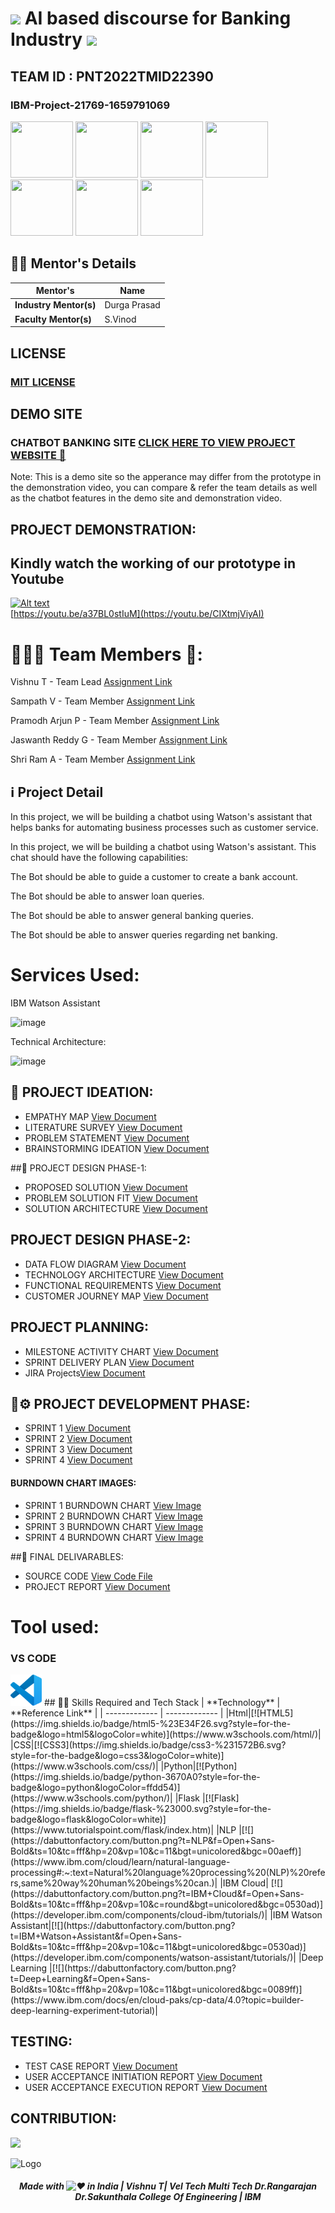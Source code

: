 

# <img src="https://media.giphy.com/media/S60CrN9iMxFlyp7uM8/giphy.gif" width="70px"> AI based discourse for Banking Industry <img src="https://media.giphy.com/media/9KNNKJ3u8QjCOatFWe/giphy.gif" width="60px">

## TEAM ID : PNT2022TMID22390

### IBM-Project-21769-1659791069


<img src="https://tinypic.host/images/2022/11/05/download.png" height ="90" width="100px"> <img src="https://tinypic.host/images/2022/11/05/tn-skill.jpg" height ="90" width="100px"> <img src="https://tinypic.host/images/2022/11/05/nasscom.png" height="90px" width="100px">     <img src="https://media.giphy.com/media/8FlwO2t0cDh7RPyzUP/giphy.gif" height ="90" width="100px"> <img src="https://tinypic.host/images/2022/11/05/download-1.png" height ="90" width="100px"> <img src="https://tinypic.host/images/2022/11/05/ict.png" height ="90" width="100px"> <img src="https://tinypic.host/images/2022/11/05/smart-bridge.jpg" height ="90" width="100px"> 

## 👩‍🏫 Mentor's Details
|  **Mentor's**  | **Name**  |
| ------------- | ------------- |
| **Industry Mentor(s)** | Durga Prasad | 
| **Faculty Mentor(s)** | S.Vinod | 

## LICENSE
### [MIT LICENSE](https://github.com/IBM-EPBL/IBM-Project-21769-1659791069/blob/main/LICENSE.md)

## DEMO SITE 
### CHATBOT BANKING SITE [CLICK HERE TO VIEW PROJECT WEBSITE 🤖](https://vishnuanjaneya.github.io/IBM-WATSON-BANKING-SITE/)

Note: This is a demo site so the apperance may differ from the prototype in the demonstration video, you can compare & refer the team details as well as the chatbot features in the demo site and demonstration video.

## PROJECT DEMONSTRATION:
<h2>Kindly watch the working of our prototype in Youtube</h2>

[![Alt text](https://img.youtube.com/vi/CIXtmjViyAI/hqdefault.jpg)](https://youtu.be/CIXtmjViyAI)  
[https://youtu.be/a37BL0stIuM](https://youtu.be/CIXtmjViyAI)




<h1> 🧑‍🤝‍🧑 Team Members 📝:</h1>

Vishnu T            - Team Lead [Assignment Link](https://github.com/IBM-EPBL/IBM-Project-21769-1659791069/tree/main/Assignments/Vishnu%20T-Team%20Lead)

Sampath V           - Team Member [Assignment Link](https://github.com/IBM-EPBL/IBM-Project-21769-1659791069/tree/main/Assignments/Sampath)

Pramodh Arjun P     - Team Member [Assignment Link](https://github.com/IBM-EPBL/IBM-Project-21769-1659791069/tree/main/Assignments/Pramodh%20Arjun)

Jaswanth Reddy G    - Team Member [Assignment Link](https://github.com/IBM-EPBL/IBM-Project-21769-1659791069/tree/main/Assignments/Jaswanth%20Reddy)

Shri Ram A          - Team Member [Assignment Link](https://github.com/IBM-EPBL/IBM-Project-21769-1659791069/tree/main/Assignments/Shri%20Ram)

## ℹ️ Project Detail
In this project, we will be building a chatbot using Watson's assistant that helps banks for automating business processes such as customer service.

In this project, we will be building a chatbot using Watson's assistant. This chat should have the following capabilities:


The Bot should be able to guide a customer to create a bank account.

The Bot should be able to answer loan queries.

The Bot should be able to answer general banking queries.

The Bot should be able to answer queries regarding net banking.

<h1>Services Used:</h1>

IBM Watson Assistant

![image](https://user-images.githubusercontent.com/82928294/190864324-21cf79e8-9aa8-48ad-aa34-c55ebcf95286.png)





Technical Architecture:

![image](https://user-images.githubusercontent.com/82928294/190864334-ce0740f3-2dc6-43e7-8265-a8ece9d211e6.png)


##  🎯 PROJECT IDEATION:

- EMPATHY MAP [View Document](https://github.com/IBM-EPBL/IBM-Project-21769-1659791069/blob/main/Project%20Design%20%26%20Planning/Ideation%20phase/Empathy%20Map%20Canvas.pdf)
- LITERATURE SURVEY [View Document](https://github.com/IBM-EPBL/IBM-Project-21769-1659791069/blob/main/Project%20Design%20%26%20Planning/Ideation%20phase/Literature_Survey.pdf)
- PROBLEM STATEMENT [View Document](https://github.com/IBM-EPBL/IBM-Project-21769-1659791069/blob/main/Project%20Design%20%26%20Planning/Ideation%20phase/PROBLEM%20STATEMENT-%20AI%20BASED%20DISCOURSE%20BANKING%20INDUSTRY.pdf)
- BRAINSTORMING IDEATION [View Document](https://github.com/IBM-EPBL/IBM-Project-21769-1659791069/blob/main/Project%20Design%20%26%20Planning/Ideation%20phase/Brainstorming-Idea%20genetaion-Prioritization.pdf)

##📅 PROJECT DESIGN PHASE-1:

-  PROPOSED SOLUTION [View Document](https://github.com/IBM-EPBL/IBM-Project-21769-1659791069/blob/main/Project%20Design%20%26%20Planning/Project%20Design%20Phase-I/PROPOSED%20SOLUTION.pdf)
-  PROBLEM SOLUTION FIT [View Document](https://github.com/IBM-EPBL/IBM-Project-21769-1659791069/blob/main/Project%20Design%20%26%20Planning/Project%20Design%20Phase-I/Problem%20Solution%20Fit%20updated.pdf)
-  SOLUTION ARCHITECTURE [View Document](https://github.com/IBM-EPBL/IBM-Project-21769-1659791069/blob/main/Project%20Design%20%26%20Planning/Project%20Design%20Phase-I/SOLUTION%20ARCHITECTURE.pdf)

## PROJECT DESIGN PHASE-2:

-  DATA FLOW DIAGRAM [View Document](https://github.com/IBM-EPBL/IBM-Project-21769-1659791069/blob/main/Project%20Design%20%26%20Planning/Project%20Design%20Phase-II/DATA%20FLOW%20DIAGRAM.pdf)
-  TECHNOLOGY ARCHITECTURE [View Document](https://github.com/IBM-EPBL/IBM-Project-21769-1659791069/blob/main/Project%20Design%20%26%20Planning/Project%20Design%20Phase-II/TECHNOLOGY%20ARCHITECTURE.pdf)
-  FUNCTIONAL REQUIREMENTS [View Document](https://github.com/IBM-EPBL/IBM-Project-21769-1659791069/blob/main/Project%20Design%20%26%20Planning/Project%20Design%20Phase-II/Functional%20Requirements-1.pdf)
-  CUSTOMER JOURNEY MAP [View Document](https://github.com/IBM-EPBL/IBM-Project-21769-1659791069/blob/main/Project%20Design%20%26%20Planning/Project%20Design%20Phase-II/customer%20journey%20map.pdf)

## PROJECT PLANNING:

-  MILESTONE ACTIVITY CHART [View Document](https://github.com/IBM-EPBL/IBM-Project-21769-1659791069/blob/main/Project%20Design%20%26%20Planning/Project%20Planning/Milestone%20Activity%20List.pdf)
-  SPRINT DELIVERY PLAN [View Document](https://github.com/IBM-EPBL/IBM-Project-21769-1659791069/blob/main/Project%20Design%20%26%20Planning/Project%20Planning/Sprint%20Delivery%20Plan.pdf)
-  JIRA Projects[View Document](https://github.com/IBM-EPBL/IBM-Project-21769-1659791069/tree/main/Project%20Design%20%26%20Planning/Project%20Planning/Jira%20Projects)

## 🔧⚙️ PROJECT DEVELOPMENT PHASE:

-  SPRINT 1 [View Document](https://github.com/IBM-EPBL/IBM-Project-21769-1659791069/blob/main/Project%20Development%20Phase/Sprint%201%20files/Sprint%20.1-updated.pdf) 
-  SPRINT 2 [View Document](https://github.com/IBM-EPBL/IBM-Project-21769-1659791069/blob/main/Project%20Development%20Phase/Sprint%202%20files/Sprint%202%20jira%20project.pdf)
-  SPRINT 3 [View Document](https://github.com/IBM-EPBL/IBM-Project-21769-1659791069/blob/main/Project%20Development%20Phase/Sprint%203%20files/Sprint-3.pdf)
-  SPRINT 4 [View Document](https://github.com/IBM-EPBL/IBM-Project-21769-1659791069/blob/main/Project%20Development%20Phase/Sprint%204%20files/Sprint%20-%2004.pdf)

#### BURNDOWN CHART IMAGES:

- SPRINT 1 BURNDOWN CHART [View Image](https://github.com/IBM-EPBL/IBM-Project-21769-1659791069/blob/main/Project%20Development%20Phase/Sprint%201%20files/Sprint_1_Burndown_Chart.png)
- SPRINT 2 BURNDOWN CHART [View Image](https://github.com/IBM-EPBL/IBM-Project-21769-1659791069/blob/main/Project%20Development%20Phase/Sprint%202%20files/Sprint_2_Burndown_Chart.png)
- SPRINT 3 BURNDOWN CHART [View Image](https://github.com/IBM-EPBL/IBM-Project-21769-1659791069/blob/main/Project%20Development%20Phase/Sprint%203%20files/Sprint_3_Burndown_Chart.png)
- SPRINT 4 BURNDOWN CHART [View Image](https://github.com/IBM-EPBL/IBM-Project-21769-1659791069/blob/main/Project%20Development%20Phase/Sprint%204%20files/Sprint_4_Burndown_Chart.png)

##🚩 FINAL DELIVARABLES:

-  SOURCE CODE [View Code File](https://github.com/IBM-EPBL/IBM-Project-21769-1659791069/tree/main/Final%20Deliverables/Source%20code)
-  PROJECT REPORT [View Document](https://github.com/IBM-EPBL/IBM-Project-21769-1659791069/blob/main/Final%20Deliverables/PROJECT%20REPORT.pdf)
<h1>Tool used:</h1>
<h3>VS CODE</h3><img src="https://raw.githubusercontent.com/github/explore/80688e429a7d4ef2fca1e82350fe8e3517d3494d/topics/visual-studio-code/visual-studio-code.png" width="50px">
## 👨‍💻 Skills Required and Tech Stack
|  **Technology**  | **Reference Link**  |
| ------------- | ------------- |
|Html|[![HTML5](https://img.shields.io/badge/html5-%23E34F26.svg?style=for-the-badge&logo=html5&logoColor=white)](https://www.w3schools.com/html/)|
|CSS|[![CSS3](https://img.shields.io/badge/css3-%231572B6.svg?style=for-the-badge&logo=css3&logoColor=white)](https://www.w3schools.com/css/)|
|Python|[![Python](https://img.shields.io/badge/python-3670A0?style=for-the-badge&logo=python&logoColor=ffdd54)](https://www.w3schools.com/python/)|
|Flask |[![Flask](https://img.shields.io/badge/flask-%23000.svg?style=for-the-badge&logo=flask&logoColor=white)](https://www.tutorialspoint.com/flask/index.htm)|
|NLP |[![](https://dabuttonfactory.com/button.png?t=NLP&f=Open+Sans-Bold&ts=10&tc=fff&hp=20&vp=10&c=11&bgt=unicolored&bgc=00aeff)](https://www.ibm.com/cloud/learn/natural-language-processing#:~:text=Natural%20language%20processing%20(NLP)%20refers,same%20way%20human%20beings%20can.)|
|IBM Cloud| [![](https://dabuttonfactory.com/button.png?t=IBM+Cloud&f=Open+Sans-Bold&ts=10&tc=fff&hp=20&vp=10&c=round&bgt=unicolored&bgc=0530ad)](https://developer.ibm.com/components/cloud-ibm/tutorials/)|
|IBM Watson Assistant|[![](https://dabuttonfactory.com/button.png?t=IBM+Watson+Assistant&f=Open+Sans-Bold&ts=10&tc=fff&hp=20&vp=10&c=11&bgt=unicolored&bgc=0530ad)](https://developer.ibm.com/components/watson-assistant/tutorials/)|
|Deep Learning |[![](https://dabuttonfactory.com/button.png?t=Deep+Learning&f=Open+Sans-Bold&ts=10&tc=fff&hp=20&vp=10&c=11&bgt=unicolored&bgc=0089ff)](https://www.ibm.com/docs/en/cloud-paks/cp-data/4.0?topic=builder-deep-learning-experiment-tutorial)|

## TESTING:

-  TEST CASE REPORT [View Document](https://github.com/IBM-EPBL/IBM-Project-21769-1659791069/blob/main/Final%20Deliverables/TESTING/Testcase%20Report.pdf)
-  USER ACCEPTANCE INITIATION REPORT [View Document](https://github.com/IBM-EPBL/IBM-Project-21769-1659791069/blob/main/Final%20Deliverables/TESTING/User%20Acceptance%20Initiation%20and%20Desgin.pdff)
-  USER ACCEPTANCE EXECUTION REPORT [View Document](https://github.com/IBM-EPBL/IBM-Project-21769-1659791069/blob/main/Final%20Deliverables/TESTING/UAT%20Report.pdf)



## CONTRIBUTION:

![](https://svgur.com/i/nQ2.svg)

<!--⚽️ACTIVITY / 🌐WEBSITE: https://github.com/Readme-Workflows/recent-activity -->
<!--RECENT_ACTIVITY:start-->
<!--RECENT_ACTIVITY:end-->
<!--RECENT_ACTIVITY:last_update-->

<!--RECENT_ACTIVITY:last_update_end-->

![Logo](https://raw.githubusercontent.com/trinib/trinib/main/.images/footer.svg)
<div align="center">
 <h5> Made with <picture>
  <source srcset="https://fonts.gstatic.com/s/e/notoemoji/latest/2764_fe0f/512.webp" type="image/webp">
  <img src="https://fonts.gstatic.com/s/e/notoemoji/latest/2764_fe0f/512.gif" alt="❤" width="12" height="12">
  </picture> in India | Vishnu T| Vel Tech Multi Tech Dr.Rangarajan Dr.Sakunthala College Of Engineering | IBM </h5>

 



 
